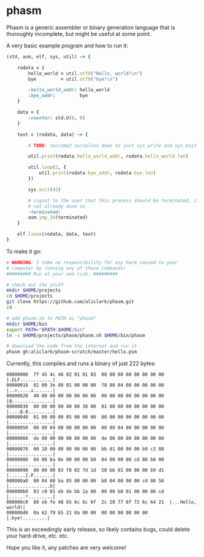 # phasm
Phasm is a generic assembler or binary generation language that is
thoroughly incomplete, but might be useful at some point.

A very basic example program and how to run it:

```ruby
(std, asm, elf, sys, util) -> {

    rodata = {
        hello_world = util.utf8("Hello, world!\n")
        bye         = util.utf8("bye!\n")

        :hello_world_addr: hello_world
        :bye_addr:         bye
    }

    data = {
        :counter: std.U(8, 0)
    }

    text = (rodata, data) -> {

        # TODO: seccomp2 ourselves down to just sys_write and sys_exit

        util.print(rodata.hello_world_addr, rodata.hello_world.len)

        util.loop(2, {
            util.print(rodata.bye_addr, rodata.bye.len)
        })

        sys.exit(42)

        # signal to the user that this process should be terminated, if
        # not already done so
        :terminated:
        asm.jmp_1b(terminated)
    }

    elf.linux(rodata, data, text)
}
```

To make it go:

```sh
# WARNING: I take no responsibility for any harm caused to your
# computer by running any of these commands!
######### Run at your own risk. #########

# check out the stuff
mkdir $HOME/projects
cd $HOME/projects
git clone https://github.com/aliclark/phasm.git
cd -

# add phasm.sh to PATH as "phasm"
mkdir $HOME/bin
export PATH="$PATH:$HOME/bin"
ln -s $HOME/projects/phasm/phasm.sh $HOME/bin/phasm

# download the code from the internet and run it
phasm gh:aliclark/phasm-scratch/master/hello.psm
```

Currently, this compiles and runs a binary of just 222 bytes:

```
00000000  7f 45 4c 46 02 01 01 03  00 00 00 00 00 00 00 00  |.ELF............|
00000010  02 00 3e 00 01 00 00 00  78 80 04 08 00 00 00 00  |..>.....x.......|
00000020  40 00 00 00 00 00 00 00  00 00 00 00 00 00 00 00  |@...............|
00000030  00 00 00 00 40 00 38 00  01 00 00 00 00 00 00 00  |....@.8.........|
00000040  01 00 00 00 05 00 00 00  00 00 00 00 00 00 00 00  |................|
00000050  00 80 04 08 00 00 00 00  00 80 04 08 00 00 00 00  |................|
00000060  de 00 00 00 00 00 00 00  de 00 00 00 00 00 00 00  |................|
00000070  00 10 00 00 00 00 00 00  bb 01 00 00 00 b9 c3 80  |................|
00000080  04 08 ba 0e 00 00 00 b8  04 00 00 00 cd 80 b8 00  |................|
00000090  00 00 00 83 f8 02 7d 1d  50 bb 01 00 00 00 b9 d1  |......}.P.......|
000000a0  80 04 08 ba 05 00 00 00  b8 04 00 00 00 cd 80 58  |...............X|
000000b0  83 c0 01 eb de bb 2a 00  00 00 b8 01 00 00 00 cd  |......*.........|
000000c0  80 eb fe 48 65 6c 6c 6f  2c 20 77 6f 72 6c 64 21  |...Hello, world!|
000000d0  0a 62 79 65 21 0a 00 00  00 00 00 00 00 00        |.bye!.........|
```

This is an exceedingly early release, so likely contains bugs, could
delete your hard-drive, etc. etc.

Hope you like it, any patches are very welcome!
